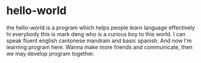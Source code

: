 # hello-world
the hello-world is a program which helps people learn language effectively
hi everybody this is mark deng who is a curious boy to this world.
I can speak fluent english cantonese mandrain and basic spanish. And now I'm learning program here.
Wanna make more friends and communicate, then we may develop program together.
